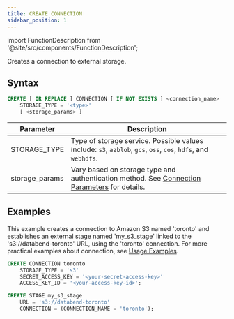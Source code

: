 ```yaml
---
title: CREATE CONNECTION
sidebar_position: 1
---
```

import FunctionDescription from '@site/src/components/FunctionDescription';

<FunctionDescription description="Introduced or updated: v1.2.339"/>

Creates a connection to external storage.

## Syntax

```sql
CREATE [ OR REPLACE ] CONNECTION [ IF NOT EXISTS ] <connection_name> 
    STORAGE_TYPE = '<type>' 
    [ <storage_params> ]

```

| Parameter        | Description                                                                                                                                        |
|------------------|----------------------------------------------------------------------------------------------------------------------------------------------------|
| STORAGE_TYPE     | Type of storage service. Possible values include: `s3`, `azblob`, `gcs`, `oss`, `cos`, `hdfs`, and `webhdfs`.                                      |
| storage_params   | Vary based on storage type and authentication method. See [Connection Parameters](../../../00-sql-reference/51-connect-parameters.md) for details. |

## Examples

This example creates a connection to Amazon S3 named 'toronto' and establishes an external stage named 'my_s3_stage' linked to the 's3://databend-toronto' URL, using the 'toronto' connection. For more practical examples about connection, see [Usage Examples](index.md#usage-examples).  

```sql
CREATE CONNECTION toronto 
    STORAGE_TYPE = 's3' 
    SECRET_ACCESS_KEY = '<your-secret-access-key>' 
    ACCESS_KEY_ID = '<your-access-key-id>';

CREATE STAGE my_s3_stage 
    URL = 's3://databend-toronto' 
    CONNECTION = (CONNECTION_NAME = 'toronto');
```